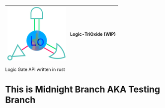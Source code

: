 | ![LOGO](https://raw.githubusercontent.com/unknownK19/Logic-TriOxide/3f63015a71fca7dfea67a442c858710aee49de1c/Logo.svg) | Logic-TriOxide (WIP) |
|:--- | :--- |
 
 Logic Gate API written in rust

# This is Midnight Branch AKA Testing Branch

